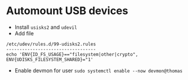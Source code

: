# Automount USB devices
* Install `usisks2` and `udevil`
* Add file
```
/etc/udev/rules.d/99-udisks2.rules
----------------------------------
echo 'ENV{ID_FS_USAGE}=="filesystem|other|crypto", ENV{UDISKS_FILESYSTEM_SHARED}="1'
```
* Enable devmon for user `sudo systemctl enable --now devmon@thomas`

